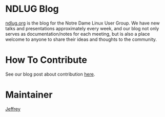 # NDLUG Blog

[ndlug.org](http://ndlug.org/) is the blog for the Notre Dame Linux
User Group. We have new talks and presentations approximately every week,
and our blog not only serves as documentation/notes for each meeting, but
is also a place welcome to anyone to share their ideas and thoughts to the
community.

# How To Contribute
See our blog post about contribution [here](http://ndlug.org/post/contributing/).

# Maintainer
[Jeffrey](http://johnwesthoff.com/)
